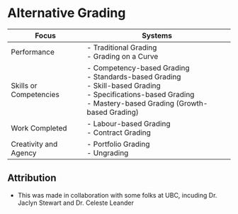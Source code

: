 # Alternative Grading

| Focus | Systems |
| ----- | ------- |
| Performance | - Traditional Grading </br>- Grading on a Curve |
| Skills or Competencies | - Competency-based Grading</br>- Standards-based Grading</br>- Skill-based Grading</br>- Specifications-based Grading</br>- Mastery-based Grading (Growth-based Grading) |
| Work Completed | - Labour-based Grading</br>- Contract Grading  |
| Creativity and Agency | - Portfolio Grading</br>- Ungrading |

## Attribution

- This was made in collaboration with some folks at UBC, incuding Dr. Jaclyn Stewart and Dr. Celeste Leander
